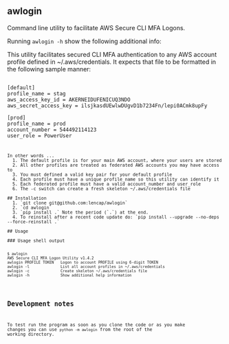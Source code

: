 ## awlogin
Command line utility to facilitate AWS Secure CLI MFA Logons. 

Running `awlogin -h` show the following additional info:

This utility facilitates secured CLI MFA authentication to any AWS account profile defined in ~/.aws/credentials. It expects that file to be formatted in the following sample manner:

<pre><code>
[default]
profile_name = stag
aws_access_key_id = AKERNEIDUFENICUQ3NDO
aws_secret_access_key = ilsjkasdUEwlwDUgvD1b7234Fn/lepi0ACmk8upFy

[prod]
profile_name = prod
account_number = 544492114123
user_role = PowerUser
<pre><code>

In other words ...
  1. The default profile is for your main AWS account, where your users are stored
  2. All other profiles are treated as federated AWS accounts you may have access to
  3. You must defined a valid key pair for your default profile
  4. Each profile must have a unique profile_name so this utility can identify it
  5. Each federated profile must have a valid account_number and user_role
  6. The -c switch can create a fresh skeleton ~/.aws/credentials file

## Installation
  1. `git clone git@github.com:lencap/awlogin`
  2. `cd awlogin`
  3. `pip install .` Note the period (`.`) at the end.
  4. To reinstall after a recent code update do: `pip install --upgrade --no-deps --force-reinstall .`

## Usage

### Usage shell output
<pre><code>
$ awlogin
AWS Secure CLI MFA Logon Utility v1.4.2
awlogin PROFILE TOKEN   Logon to account PROFILE using 6-digit TOKEN
awlogin -l              List all account profiles in ~/.aws/credentials
awlogin -c              Create skeleton ~/.aws/credentials file
awlogin -h              Show additional help information
</code></pre>

## Development notes
To test run the program as soon as you clone the code or as you make changes you can use `python -m awlogin` from the root of the working directory.
